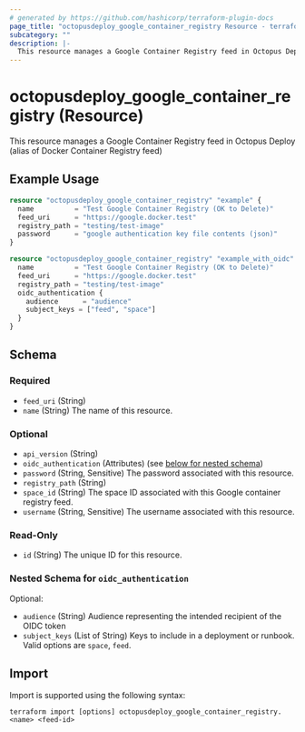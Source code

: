 ```yaml
---
# generated by https://github.com/hashicorp/terraform-plugin-docs
page_title: "octopusdeploy_google_container_registry Resource - terraform-provider-octopusdeploy"
subcategory: ""
description: |-
  This resource manages a Google Container Registry feed in Octopus Deploy (alias of Docker Container Registry feed)
---
```


# octopusdeploy_google_container_registry (Resource)

This resource manages a Google Container Registry feed in Octopus Deploy (alias of Docker Container Registry feed)

## Example Usage

```terraform
resource "octopusdeploy_google_container_registry" "example" {
  name          = "Test Google Container Registry (OK to Delete)"
  feed_uri      = "https://google.docker.test"
  registry_path = "testing/test-image"
  password      = "google authentication key file contents (json)"
}

resource "octopusdeploy_google_container_registry" "example_with_oidc" {
  name          = "Test Google Container Registry (OK to Delete)"
  feed_uri      = "https://google.docker.test"
  registry_path = "testing/test-image"
  oidc_authentication {
    audience      = "audience"
    subject_keys = ["feed", "space"]
  }
}
```

<!-- schema generated by tfplugindocs -->
## Schema

### Required

- `feed_uri` (String)
- `name` (String) The name of this resource.

### Optional

- `api_version` (String)
- `oidc_authentication` (Attributes) (see [below for nested schema](#nestedatt--oidc_authentication))
- `password` (String, Sensitive) The password associated with this resource.
- `registry_path` (String)
- `space_id` (String) The space ID associated with this Google container registry feed.
- `username` (String, Sensitive) The username associated with this resource.

### Read-Only

- `id` (String) The unique ID for this resource.

<a id="nestedatt--oidc_authentication"></a>
### Nested Schema for `oidc_authentication`

Optional:

- `audience` (String) Audience representing the intended recipient of the OIDC token
- `subject_keys` (List of String) Keys to include in a deployment or runbook. Valid options are `space`, `feed`.

## Import

Import is supported using the following syntax:

```shell
terraform import [options] octopusdeploy_google_container_registry.<name> <feed-id>
```
